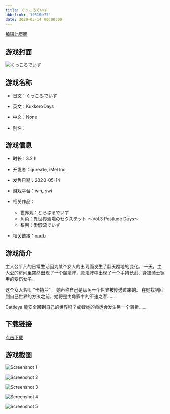 ```yaml
---
title: くっころでいず
abbrlink: '10510e75'
date: 2020-05-14 00:00:00
---
```

[编辑此页面](https://github.com/ACG-3/ADV3-source/blob/main/source/_posts/%E3%81%8F%E3%81%A3%E3%81%93%E3%82%8D%E3%81%A7%E3%81%84%E3%81%9A.md)

## 游戏封面

![くっころでいず](https://pan.timero.xyz/d/onedrive/img_lib_001/%E3%81%8F%E3%81%A3%E3%81%93%E3%82%8D%E3%81%A7%E3%81%84%E3%81%9A_cover.avif)


## 游戏名称

- 日文：くっころでいず
- 英文：KukkoroDays
- 中文：None

- 别名：


## 游戏信息

- 时长：3.2 h
- 开发者：qureate, iMel Inc.
- 发售日期：2020-05-14
- 游戏平台：win, swi
- 相关作品：
   - 世界观：とらぶるでいず
   - 角色：異世界酒場のセクステット ～Vol.3 Postlude Days～
   - 系列：愛怒流でいず

- 相关链接：[vndb](https://vndb.org/v28345)


## 游戏简介

主人公平凡的日常生活因为某个女人的出现而发生了翻天覆地的变化。
一天，主人公的房间里突然出现了一个魔法阵，魔法阵中出现了一个手持长剑、身披骑士铠甲的受伤女子。

这个女人名叫 "卡特兰"。
她声称自己是从另一个世界被传送过来的。
在她找到回到自己世界的方法之前，她将是主角家中的不速之客......

Cattleya 能安全回到自己的世界吗？或者她的命运会发生另一个转折......




## 下载链接

[点击下载](https://pan.timero.xyz/onedrive/adv_lib_001/%E3%81%8F%E3%81%A3%E3%81%93%E3%82%8D%E3%81%A7%E3%81%84%E3%81%9A)


## 游戏截图


![Screenshot 1](https://pan.timero.xyz/d/onedrive/img_lib_001/%E3%81%8F%E3%81%A3%E3%81%93%E3%82%8D%E3%81%A7%E3%81%84%E3%81%9A_Screenshot_1.avif)

![Screenshot 2](https://pan.timero.xyz/d/onedrive/img_lib_001/%E3%81%8F%E3%81%A3%E3%81%93%E3%82%8D%E3%81%A7%E3%81%84%E3%81%9A_Screenshot_2.avif)

![Screenshot 3](https://pan.timero.xyz/d/onedrive/img_lib_001/%E3%81%8F%E3%81%A3%E3%81%93%E3%82%8D%E3%81%A7%E3%81%84%E3%81%9A_Screenshot_3.avif)

![Screenshot 4](https://pan.timero.xyz/d/onedrive/img_lib_001/%E3%81%8F%E3%81%A3%E3%81%93%E3%82%8D%E3%81%A7%E3%81%84%E3%81%9A_Screenshot_4.avif)

![Screenshot 5](https://pan.timero.xyz/d/onedrive/img_lib_001/%E3%81%8F%E3%81%A3%E3%81%93%E3%82%8D%E3%81%A7%E3%81%84%E3%81%9A_Screenshot_5.avif)

